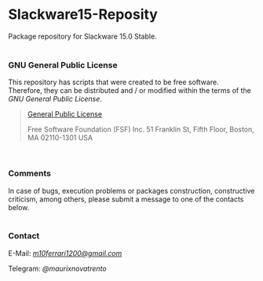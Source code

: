 # Slackware15-Reposity

Package repository for Slackware 15.0 Stable.
<br/><br/>

<!-- | `flare-game`               | `1.13.04`        | `i586` `x86_64` `arm`   |                         |
| `opensonic`                | `0.1.4`          | `i586` `x86_64` `arm`   |                         |
| `quake2`                   | `8.00`           | `i586` `x86_64` `arm`   |                         |
| `smc`                      | `20140328`       | `x86_64`                |                         |
| `allegro4`                 | `4.4.2`          | `i586` `x86_64` `arm`   | `opensonic`             |
| `pycharm`                  | `2022.1.1`       | `noarch`                |                         |
| `face`                     | `3.0.1`          | `noarch`                |                         |
| `gnotifier`                | `3.0.3`          | `noarch`                |                         |
| `insta`                    | `3.0.1`          | `noarch`                |                         |
| `kazam`                    | `1.5.4`          | `noarch`                |                         |
| `protonvpn-cli`            | `2.2.11`         | `i586` `x86_64` `arm`   | `protonvpn-gui`         |
| `protonvpn-gui`            | `2.1.1`          | `i586` `x86_64` `arm`   |                         |
| `swapfile`                 | `1.1`            | `noarch`                |                         |
| `whats`                    | `3.0.1`          | `noarch`                |                         |
| `BeautifulSoup4`           | `4.11.1`         | `i586` `x86_64` `arm`   | `gnotifier` `whats`     |
| `python3-ConfigParser`     | `5.2.0`          | `i586` `x86_64` `arm`   | `protonvpn-gui`         |
| `python3-distutils-extra`  | `2.39`           | `i586` `x86_64` `arm`   | `kazam`                 |
| `python3-docopt`           | `0.6.2`          | `i586` `x86_64` `arm`   | `protonvpn-cli`         |
| `python3-imdbpy`           | `2021.4.18`      | `i586` `x86_64` `arm`   | `hypnotix`              |
| `python3-lxml`             | `4.8.0`          | `i586` `x86_64` `arm`   | `face` `insta`          |
| `python3-pythondialog`     | `3.5.3`          | `i586` `x86_64` `arm`   | `protonvpn-cli`         |
| `python3-setproctitle`     | `1.2.3`          | `i586` `x86_64` `arm`   | `hypnotix`              |
| `python3-soupsieve`        | `2.3.1`          | `i586` `x86_64` `arm`   | `BeautifulSoup4` `face` `gnotifier` `whats` |
| `python3-Unidecode`        | `1.3.4`          | `i586` `x86_64` `arm`   | `hypnotix`              |
| `python3-xlib`             | `0.31`           | `i586` `x86_64` `arm`   | `kazam`                 |
| `cabextract`               | `1.9.1`          | `i586` `x86_64` `arm`   |                         |
| `dpkg`                     | `1.21.8`         | `i586` `x86_64` `arm`   |                         |
| `grc`                      | `1.13`           | `i586` `x86_64` `arm`   |                         |
| `lcab`                     | `1.0b12`         | `i586` `x86_64` `arm`   |                         |
| `luna-wallpapers`          | `0.2`            | `noarch`                |                         |
| `refine`                   | `3.1`            | `i586` `x86_64` `arm`   |                         |
| `fortune-mod-br`           | `20160820`       | `noarch`                |                         |
| `fortune-mod`              | `2.22.0`         | `i586` `x86_64` `arm`   | `fortune-mod-br`        |
| `recode`                   | `3.7.12`         | `i586` `x86_64` `arm`   | `fortune-mod`  -->

### GNU General Public License

This repository has scripts that were created to be free software.<br/>
Therefore, they can be distributed and / or modified within the terms of the *GNU General Public License*.

>[General Public License](https://pt.wikipedia.org/wiki/GNU_General_Public_License)
>
>Free Software Foundation (FSF) Inc. 51 Franklin St, Fifth Floor, Boston, MA 02110-1301 USA

<br/>

### Comments

In case of bugs, execution problems or packages construction, constructive criticism, among others,
please submit a message to one of the contacts below.
<br/><br/>

### Contact

E-Mail: *m10ferrari1200@gmail.com*

Telegram: *@maurixnovatrento*

